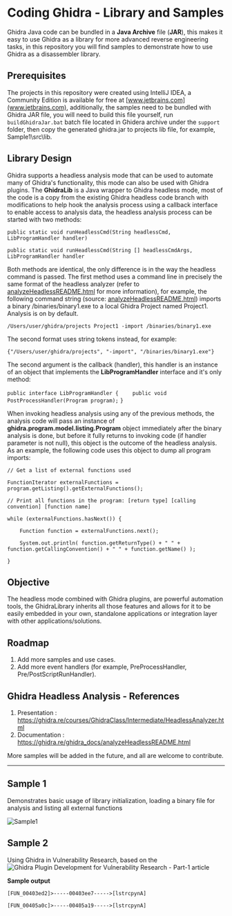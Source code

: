 # Coding Ghidra - Library and Samples

Ghidra Java code can be bundled in a **Java Archive** file (**JAR**), this makes it easy to use Ghidra as a library for more advanced reverse engineering tasks, in this repository you will find samples to demonstrate how to use Ghidra as a disassembler library.

## Prerequisites

The projects in this repository were created using IntelliJ IDEA, a Community Edition is available for free at [www.jetbrains.com](www.jetbrains.com), additionally, the samples need to be bundled with Ghidra JAR file, you will need to build this file yourself, run `buildGhidraJar.bat` batch file located in Ghidera archive under the `support` folder, then copy the generated ghidra.jar to projects lib file, for example, Sample1\src\lib.

## Library Design

Ghidra supports a headless analysis mode that can be used to automate many of Ghidra's functionality, this mode can also be used with Ghidra plugins. The **GhidraLib** is a Java wrapper to Ghidra headless mode, most of the code is a copy from the existing Ghidra headless code branch with modifications to help hook the analysis process using a callback interface to enable access to analysis data, the headless analysis process can be started with two methods:

`public static void runHeadlessCmd(String headlessCmd, LibProgramHandler handler)`

`public static void runHeadlessCmd(String [] headlessCmdArgs, LibProgramHandler handler`

Both methods are identical, the only difference is in the way the headless command is passed. The first method uses a command line in precisely the same format of the headless analyzer (refer to [analyzeHeadlessREADME.html](https://ghidra.re/ghidra_docs/analyzeHeadlessREADME.html) for more information), for example, the following command string (source: [analyzeHeadlessREADME.html](https://ghidra.re/ghidra_docs/analyzeHeadlessREADME.html)) imports a binary /binaries/binary1.exe to a local Ghidra Project named Project1. Analysis is on by default.

`/Users/user/ghidra/projects Project1 -import /binaries/binary1.exe`

The second format uses string tokens instead, for example:

`{"/Users/user/ghidra/projects", "-import", "/binaries/binary1.exe"}`

The second argument is the callback (handler), this handler is an instance of an object that implements the **LibProgramHandler** interface and it's only method:

`public interface LibProgramHandler {`
`    public void PostProcessHandler(Program program);`
`}`

When invoking headless analysis using any of the previous methods, the analysis code will pass an instance of **ghidra.program.model.listing.Program** object immediately after the binary analysis is done, but before it fully returns to invoking code (if handler parameter is not null), this object is the outcome of the headless analysis. As an example, the following code uses this object to dump all program imports:

`// Get a list of external functions used`

`FunctionIterator externalFunctions = program.getListing().getExternalFunctions();`

`// Print all functions in the program: [return type] [calling convention] [function name]`

`while (externalFunctions.hasNext()) {`

`    Function function = externalFunctions.next();`

`    System.out.println( function.getReturnType() + " " + function.getCallingConvention() + " " + function.getName() );`

`}`

## Objective

The headless mode combined with Ghidra plugins, are powerful automation tools, the GhidraLibrary inherits all those features and allows for it to be easily embedded in your own, standalone applications or integration layer with other applications/solutions.

## Roadmap

1. Add more samples and use cases.
2. Add more event handlers (for example, PreProcessHandler, Pre/PostScriptRunHandler).

## Ghidra Headless Analysis - References

1. Presentation : https://ghidra.re/courses/GhidraClass/Intermediate/HeadlessAnalyzer.html
2. Documentation : https://ghidra.re/ghidra_docs/analyzeHeadlessREADME.html
 
More samples will be added in the future, and all are welcome to contribute.

---

## Sample 1

Demonstrates basic usage of library initialization, loading a binary file for analysis and listing all external functions

![Sample1](https://github.com/nshalabi/Coding-Ghidra/blob/master/Media/Sample1.PNG "Sample1")

## Sample 2

Using Ghidra in Vulnerability Research, based on the ![Ghidra Plugin Development for Vulnerability Research - Part-1](https://www.somersetrecon.com/blog/2019/ghidra-plugin-development-for-vulnerability-research-part-1) article

**Sample output**

`[FUN_00403ed2]>-----00403ee7----->[lstrcpynA]`

`[FUN_00405a0c]>-----00405a19----->[lstrcpynA]`

